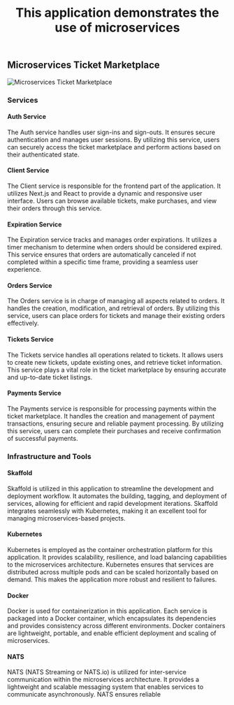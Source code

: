 
<head>
  <title>Microservices Ticket Marketplace</title>
</head>
<body>
  <header>
    <h1>This application demonstrates the use of microservices</h1>
  </header>

  <h2>Microservices Ticket Marketplace</h2>
  <img src="image-url" alt="Microservices Ticket Marketplace">

  <h3>Services</h3>
  <h4>Auth Service</h4>
  <p>The Auth service handles user sign-ins and sign-outs. It ensures secure authentication and manages user sessions. By utilizing this service, users can securely access the ticket marketplace and perform actions based on their authenticated state.</p>

  <h4>Client Service</h4>
  <p>The Client service is responsible for the frontend part of the application. It utilizes Next.js and React to provide a dynamic and responsive user interface. Users can browse available tickets, make purchases, and view their orders through this service.</p>

  <h4>Expiration Service</h4>
  <p>The Expiration service tracks and manages order expirations. It utilizes a timer mechanism to determine when orders should be considered expired. This service ensures that orders are automatically canceled if not completed within a specific time frame, providing a seamless user experience.</p>

  <h4>Orders Service</h4>
  <p>The Orders service is in charge of managing all aspects related to orders. It handles the creation, modification, and retrieval of orders. By utilizing this service, users can place orders for tickets and manage their existing orders effectively.</p>

  <h4>Tickets Service</h4>
  <p>The Tickets service handles all operations related to tickets. It allows users to create new tickets, update existing ones, and retrieve ticket information. This service plays a vital role in the ticket marketplace by ensuring accurate and up-to-date ticket listings.</p>

  <h4>Payments Service</h4>
  <p>The Payments service is responsible for processing payments within the ticket marketplace. It handles the creation and management of payment transactions, ensuring secure and reliable payment processing. By utilizing this service, users can complete their purchases and receive confirmation of successful payments.</p>

  <h3>Infrastructure and Tools</h3>
  <h4>Skaffold</h4>
  <p>Skaffold is utilized in this application to streamline the development and deployment workflow. It automates the building, tagging, and deployment of services, allowing for efficient and rapid development iterations. Skaffold integrates seamlessly with Kubernetes, making it an excellent tool for managing microservices-based projects.</p>

  <h4>Kubernetes</h4>
  <p>Kubernetes is employed as the container orchestration platform for this application. It provides scalability, resilience, and load balancing capabilities to the microservices architecture. Kubernetes ensures that services are distributed across multiple pods and can be scaled horizontally based on demand. This makes the application more robust and resilient to failures.</p>

  <h4>Docker</h4>
  <p>Docker is used for containerization in this application. Each service is packaged into a Docker container, which encapsulates its dependencies and provides consistency across different environments. Docker containers are lightweight, portable, and enable efficient deployment and scaling of microservices.</p>

  <h4>NATS</h4>
  <p>NATS (NATS Streaming or NATS.io) is utilized for inter-service communication within the microservices architecture. It provides a lightweight and scalable messaging system that enables services to communicate asynchronously. NATS ensures reliable
